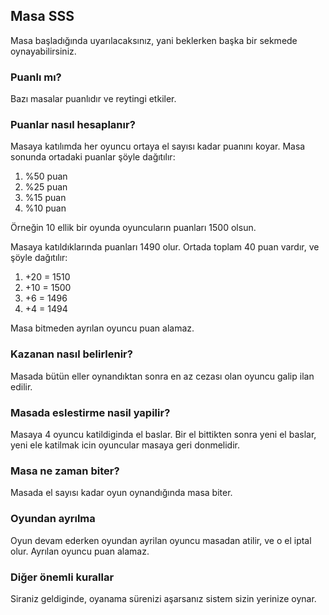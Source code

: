 ## Masa SSS

Masa başladığında uyarılacaksınız, yani beklerken başka bir sekmede oynayabilirsiniz.

### Puanlı mı?

Bazı masalar puanlıdır ve reytingi etkiler.

### Puanlar nasıl hesaplanır?

Masaya katılımda her oyuncu ortaya el sayısı kadar puanını koyar. Masa sonunda ortadaki puanlar şöyle dağıtılır:

1. %50 puan
2. %25 puan
3. %15 puan
4. %10 puan

Örneğin 10 ellik bir oyunda oyuncuların puanları 1500 olsun.

Masaya katıldıklarında puanları 1490 olur. Ortada toplam 40 puan vardır, ve şöyle dağıtılır:

1. +20 = 1510
2. +10 = 1500
3. +6 = 1496
4. +4 = 1494

Masa bitmeden ayrılan oyuncu puan alamaz.


### Kazanan nasıl belirlenir?

Masada bütün eller oynandıktan sonra en az cezası olan oyuncu galip ilan edilir.

### Masada eslestirme nasil yapilir?

Masaya 4 oyuncu katildiginda el baslar. Bir el bittikten sonra yeni el baslar, yeni ele katilmak icin oyuncular masaya geri donmelidir.

### Masa ne zaman biter?

Masada el sayısı kadar oyun oynandığında masa biter.

### Oyundan ayrılma

Oyun devam ederken oyundan ayrilan oyuncu masadan atilir, ve o el iptal olur. Ayrılan oyuncu puan alamaz.
 
### Diğer önemli kurallar

Siraniz geldiginde, oyanama sürenizi aşarsanız sistem sizin yerinize oynar.
